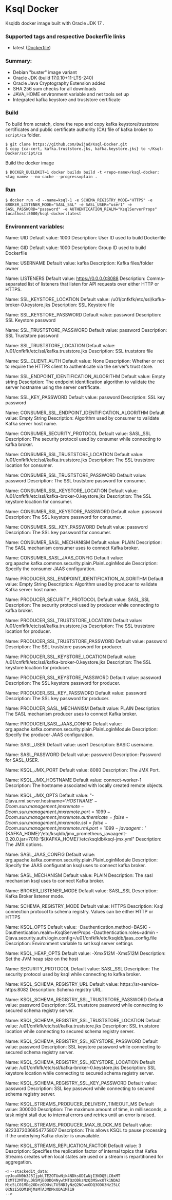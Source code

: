 # Ksql Docker

Ksqldb docker image built with Oracle JDK 17 .

### Supported tags and respective Dockerfile links

-   latest ([Dockerfile](https://github.com/Dwijad/Ksql-Docker/blob/main/Dockerfile))

### [](https://github.com/Dwijad/Confluent-Schema-Registry#summary)

### Summary:

-  Debian "buster" image variant
-  Oracle JDK (build 17.0.10+11-LTS-240)
-  Oracle Java Cryptography Extension added
-  SHA 256 sum checks for all downloads
-  JAVA_HOME environment variable and net tools set up
-  Integrated kafka keystore and truststore certificate

### Build

To build from scratch, clone the repo and copy kafka keystore/truststore certificates and public certificate authority (CA) file of kafka broker to  `script/ca`  folder.

```
$ git clone https://github.com/Dwijad/Ksql-Docker.git
$ copy {ca-cert, kafka.truststore.jks, kafka.keystore.jks} to ~/Ksql-Docker/script/ca 
```
Build the docker image
```
$ DOCKER_BUILDKIT=1 docker buildx build -t <repo-name>/ksql-docker:<tag name> --no-cache --progress=plain .
```
### Run

    $ docker run -d --name=ksql-1 -e SCHEMA_REGISTRY_MODE="HTTPS" -e BROKER_LISTENER_MODE="SASL_SSL" -e SASL_USER="user1" -e SASL_PASSWORD="password" -e AUTHENTICATION_REALM="KsqlServerProps" localhost:5000/ksql-docker:latest

### Environment variables:

Name: UID
Default value: 1000
Description: User ID used to build Dockerfile   

Name: GID
Default value: 1000
Description: Group ID used to build Dockerfile

Name: USERNAME 
Default value: kafka
Description: Kafka files/folder owner 
 
Name: LISTENERS 
Default value: https://0.0.0.0:8088
Description: Comma-separated list of listeners that listen for API requests over either HTTP or HTTPS.

Name: SSL_KEYSTORE_LOCATION 
Default value: /u01/cnfkfk/etc/ssl/kafka-broker-0.keystore.jks
Description: SSL Keystore file

Name: SSL_KEYSTORE_PASSWORD 
Default value: password
Description: SSL Keystore password

Name: SSL_TRUSTSTORE_PASSWORD 
Default value: password
Description: SSL Truststore password

Name:  SSL_TRUSTSTORE_LOCATION 
Default value: /u01/cnfkfk/etc/ssl/kafka.truststore.jks
Description: SSL truststore file

Name:  SSL_CLIENT_AUTH 
Default value: None
Description: Whether or not to require the HTTPS client to authenticate via the server’s trust store.

Name:  SSL_ENDPOINT_IDENTIFICATION_ALGORITHM
Default value: Empty string
Description: The endpoint identification algorithm to validate the server hostname using the server certificate.

Name:  SSL_KEY_PASSWORD
Default value: password
Description: SSL key password

Name: CONSUMER_SSL_ENDPOINT_IDENTIFICATION_ALGORITHM
Default value: Empty String
Description: Algorithm used by consumer to validate Kafka server host name.

Name: CONSUMER_SECURITY_PROTOCOL
Default value: SASL_SSL
Description: The security protocol used by consumer while connecting to kafka broker.

Name: CONSUMER_SSL_TRUSTSTORE_LOCATION
Default value: /u01/cnfkfk/etc/ssl/kafka.truststore.jks
Description: The SSL truststore location for consumer. 

Name: CONSUMER_SSL_TRUSTSTORE_PASSWORD
Default value: password
Description: The SSL truststore password for consumer.

Name: CONSUMER_SSL_KEYSTORE_LOCATION
Default value: /u01/cnfkfk/etc/ssl/kafka-broker-0.keystore.jks
Description: The SSL keystore location for consumer. 

Name: CONSUMER_SSL_KEYSTORE_PASSWORD
Default value: password
Description: The SSL keystore password for consumer.

Name: CONSUMER_SSL_KEY_PASSWORD
Default value: password
Description: The SSL key password for consumer.

Name: CONSUMER_SASL_MECHANISM
Default value: PLAIN
Description: The SASL mechanism consumer uses to connect Kafka broker.

Name: CONSUMER_SASL_JAAS_CONFIG 
Default value: org.apache.kafka.common.security.plain.PlainLoginModule
Description: Specify the consumer JAAS configuration.

Name: PRODUCER_SSL_ENDPOINT_IDENTIFICATION_ALGORITHM
Default value: Empty String
Description: Algorithm used by producer to validate Kafka server host name.

Name: PRODUCER_SECURITY_PROTOCOL
Default value: SASL_SSL
Description: The security protocol used by producer while connecting to kafka broker.

Name: PRODUCER_SSL_TRUSTSTORE_LOCATION
Default value: /u01/cnfkfk/etc/ssl/kafka.truststore.jks
Description: The SSL truststore location for producer. 

Name: PRODUCER_SSL_TRUSTSTORE_PASSWORD
Default value: password
Description: The SSL truststore password for producer.

Name: PRODUCER_SSL_KEYSTORE_LOCATION
Default value: /u01/cnfkfk/etc/ssl/kafka-broker-0.keystore.jks
Description: The SSL keystore location for producer. 

Name: PRODUCER_SSL_KEYSTORE_PASSWORD
Default value: password
Description: The SSL keystore password for producer.

Name: PRODUCER_SSL_KEY_PASSWORD
Default value: password
Description: The SSL key password for producer.

Name: PRODUCER_SASL_MECHANISM
Default value: PLAIN
Description: The SASL mechanism producer uses to connect Kafka broker.

Name: PRODUCER_SASL_JAAS_CONFIG 
Default value: org.apache.kafka.common.security.plain.PlainLoginModule
Description: Specify the producer JAAS configuration.

Name: SASL_USER
Default value: user1
Description: BASIC username.

Name: SASL_PASSWORD
Default value: password
Description: Password for SASL_USER.

Name: KSQL_JMX_PORT
Default value: 8080
Description: The JMX Port.

Name: KSQL_JMX_HOSTNAME
Default value: connect-worker-1
Description: The hostname associated with locally created remote objects.

Name: KSQL_JMX_OPTS
Default value: "-Djava.rmi.server.hostname='${HOSTNAME}' -Dcom.sun.management.jmxremote -Dcom.sun.management.jmxremote.port=1099 -Dcom.sun.management.jmxremote.authenticate=false -Dcom.sun.management.jmxremote.ssl=false -Dcom.sun.management.jmxremote.rmi.port=1099 -javaagent:'${KAFKA_HOME}'/etc/ksqldb/jmx_prometheus_javaagent-0.20.0.jar=7010:'${KAFKA_HOME}'/etc/ksqldb/ksql-jmx.yml"
Description: The JMX options.

Name: SASL_JAAS_CONFIG
Default value: org.apache.kafka.common.security.plain.PlainLoginModule
Description: Specify the JAAS configuration ksql uses to connect kafka broker.

Name: SASL_MECHANISM
Default value: PLAIN
Description: The sasl mechanism ksql uses to connect Kafka broker.

Name: BROKER_LISTENER_MODE
Default value: SASL_SSL
Description: Kafka Broker listener mode.

Name: SCHEMA_REGISTRY_MODE
Default value: HTTPS
Description: Ksql connection protocol to schema registry. Values can be either HTTP or HTTPS

Name: KSQL_OPTS
Default value: -Dauthentication.method=BASIC -Dauthentication.realm=KsqlServerProps -Dauthentication.roles=admin -Djava.security.auth.login.config=/u01/cnfkfk/etc/ksqldb/jaas_config.file
Description: Environment variable to set ksql server settings  

Name: KSQL_HEAP_OPTS
Default value: -Xmx512M -Xms512M
Description: Set the JVM heap size on the host

Name: SECURITY_PROTOCOL
Default value: SASL_SSL
Description: The security protocol used by ksql while connecting to kafka broker.

Name: KSQL_SCHEMA_REGISTRY_URL
Default value: https://sr-service-https:8082
Description: Schema registry URL.

Name: KSQL_SCHEMA_REGISTRY_SSL_TRUSTSTORE_PASSWORD
Default value: password
Description: SSL truststore password while connecting to secured schema registry server.

Name: KSQL_SCHEMA_REGISTRY_SSL_TRUSTSTORE_LOCATION
Default value: /u01/cnfkfk/etc/ssl/kafka.truststore.jks
Description: SSL truststore location while connecting to secured schema registry server.

Name: KSQL_SCHEMA_REGISTRY_SSL_KEYSTORE_PASSWORD
Default value: password
Description: SSL keystore password while connecting to secured schema registry server.

Name: KSQL_SCHEMA_REGISTRY_SSL_KEYSTORE_LOCATION
Default value: /u01/cnfkfk/etc/ssl/kafka-broker-0.keystore.jks
Description: SSL keystore location while connecting to secured schema registry server.

Name: KSQL_SCHEMA_REGISTRY_SSL_KEY_PASSWORD
Default value: password
Description: SSL key password while connecting to secured schema registry server.

Name: KSQL_STREAMS_PRODUCER_DELIVERY_TIMEOUT_MS
Default value: 300000
Description: The maximum amount of time, in milliseconds, a task might stall due to internal errors and retries until an error is raised. 

Name: KSQL_STREAMS_PRODUCER_MAX_BLOCK_MS
Default value: 9223372036854775807
Description: This allows KSQL to pause processing if the underlying Kafka cluster is unavailable.

Name: KSQL_STREAMS_REPLICATION_FACTOR
Default value: 3
Description: Specifies the replication factor of internal topics that Kafka Streams creates when local states are used or a stream is repartitioned for aggregation.

```
<!--stackedit_data:
eyJoaXN0b3J5IjpbLTE2OTUwNjk4NDksODIwNjI3NDQ5LC0xMT
IxMTI2MTUyLDk5MjE0ODQ4NywtMTQzODkzNzQ3MSwxOTk1NDA2
Mjc5LC01MDg2ODczODUsLTU5NDIyNzQ2NCwxODQ3ODU3NzI5LC
0xNzI5ODM1MjMsMTA3MDMxODA1Ml19
-->